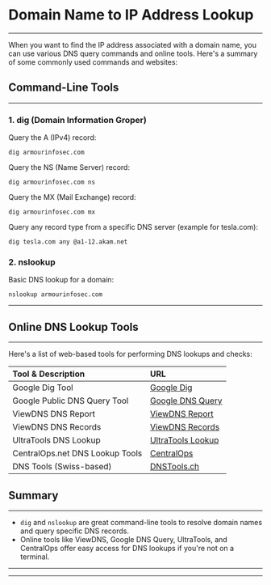 # Domain Name to IP Address Lookup
---
When you want to find the IP address associated with a domain name, you can use various DNS query commands and online tools. Here's a summary of some commonly used commands and websites:

## Command-Line Tools
---
### 1. dig (Domain Information Groper)
Query the A (IPv4) record:
```
dig armourinfosec.com
```

Query the NS (Name Server) record:
```
dig armourinfosec.com ns
```

Query the MX (Mail Exchange) record:
```
dig armourinfosec.com mx
```

Query any record type from a specific DNS server (example for tesla.com):
```
dig tesla.com any @a1-12.akam.net
```

### 2. nslookup
 Basic DNS lookup for a domain:
```
nslookup armourinfosec.com
```
---

## Online DNS Lookup Tools
---
Here's a list of web-based tools for performing DNS lookups and checks:

| Tool & Description              | URL                                                             |
| :------------------------------ | :-------------------------------------------------------------- |
| Google Dig Tool                 | [Google Dig](https://dns.google/)                               |
| Google Public DNS Query Tool    | [Google DNS Query](https://dns.google/)                         |
| ViewDNS DNS Report              | [ViewDNS Report](https://viewdns.info/)                         |
| ViewDNS DNS Records             | [ViewDNS Records](https://viewdns.info/)                        |
| UltraTools DNS Lookup           | [UltraTools Lookup](https://www.ultratools.com/tools/dnsLookup) |
| CentralOps.net DNS Lookup Tools | [CentralOps](https://centralops.net/co/)                        |
| DNS Tools (Swiss-based)         | [DNSTools.ch](https://dnstools.ch/)                             |

## Summary
---
-  `dig` and `nslookup` are great command-line tools to resolve domain names and query specific DNS records.
- Online tools like ViewDNS, Google DNS Query, UltraTools, and CentralOps offer easy access for DNS lookups if you're not on a terminal.

---
---

